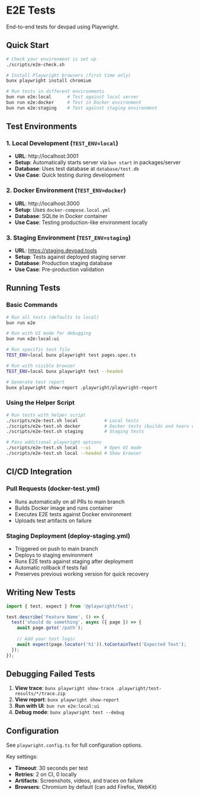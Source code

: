 # E2E Tests

End-to-end tests for devpad using Playwright.

## Quick Start

```bash
# Check your environment is set up
./scripts/e2e-check.sh

# Install Playwright browsers (first time only)
bunx playwright install chromium

# Run tests in different environments
bun run e2e:local      # Test against local server
bun run e2e:docker     # Test in Docker environment  
bun run e2e:staging    # Test against staging environment
```

## Test Environments

### 1. Local Development (`TEST_ENV=local`)
- **URL**: http://localhost:3001
- **Setup**: Automatically starts server via `bun start` in packages/server
- **Database**: Uses test database at `database/test.db`
- **Use Case**: Quick testing during development

### 2. Docker Environment (`TEST_ENV=docker`)
- **URL**: http://localhost:3000
- **Setup**: Uses `docker-compose.local.yml`
- **Database**: SQLite in Docker container
- **Use Case**: Testing production-like environment locally

### 3. Staging Environment (`TEST_ENV=staging`)
- **URL**: https://staging.devpad.tools
- **Setup**: Tests against deployed staging server
- **Database**: Production staging database
- **Use Case**: Pre-production validation

## Running Tests

### Basic Commands

```bash
# Run all tests (defaults to local)
bun run e2e

# Run with UI mode for debugging
bun run e2e:local:ui

# Run specific test file
TEST_ENV=local bunx playwright test pages.spec.ts

# Run with visible browser
TEST_ENV=local bunx playwright test --headed

# Generate test report
bunx playwright show-report .playwright/playwright-report
```

### Using the Helper Script

```bash
# Run tests with helper script
./scripts/e2e-test.sh local          # Local tests
./scripts/e2e-test.sh docker         # Docker tests (builds and tears down)
./scripts/e2e-test.sh staging        # Staging tests

# Pass additional playwright options
./scripts/e2e-test.sh local --ui     # Open UI mode
./scripts/e2e-test.sh local --headed # Show browser
```

## CI/CD Integration

### Pull Requests (docker-test.yml)
- Runs automatically on all PRs to main branch
- Builds Docker image and runs container
- Executes E2E tests against Docker environment
- Uploads test artifacts on failure

### Staging Deployment (deploy-staging.yml)
- Triggered on push to main branch
- Deploys to staging environment
- Runs E2E tests against staging after deployment
- Automatic rollback if tests fail
- Preserves previous working version for quick recovery

## Writing New Tests

```typescript
import { test, expect } from '@playwright/test';

test.describe('Feature Name', () => {
  test('should do something', async ({ page }) => {
    await page.goto('/path');
    
    // Add your test logic
    await expect(page.locator('h1')).toContainText('Expected Text');
  });
});
```

## Debugging Failed Tests

1. **View trace**: `bunx playwright show-trace .playwright/test-results/*/trace.zip`
2. **View report**: `bunx playwright show-report`
3. **Run with UI**: `bun run e2e:local:ui`
4. **Debug mode**: `bunx playwright test --debug`

## Configuration

See `playwright.config.ts` for full configuration options.

Key settings:
- **Timeout**: 30 seconds per test
- **Retries**: 2 on CI, 0 locally
- **Artifacts**: Screenshots, videos, and traces on failure
- **Browsers**: Chromium by default (can add Firefox, WebKit)
